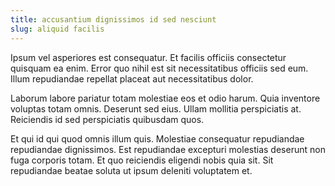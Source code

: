 ```yaml
---
title: accusantium dignissimos id sed nesciunt
slug: aliquid facilis
---
```


Ipsum vel asperiores est consequatur. Et facilis officiis consectetur quisquam ea enim. Error quo nihil est sit necessitatibus officiis sed eum. Illum repudiandae repellat placeat aut necessitatibus dolor.

Laborum labore pariatur totam molestiae eos et odio harum. Quia inventore voluptas totam omnis. Deserunt sed eius. Ullam mollitia perspiciatis at. Reiciendis id sed perspiciatis quibusdam quos.

Et qui id qui quod omnis illum quis. Molestiae consequatur repudiandae repudiandae dignissimos. Est repudiandae excepturi molestias deserunt non fuga corporis totam. Et quo reiciendis eligendi nobis quia sit. Sit repudiandae beatae soluta ut ipsum deleniti voluptatem et.
